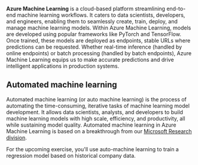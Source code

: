 **Azure Machine Learning** is a cloud-based platform streamlining end-to-end machine learning workflows. It caters to data scientists, developers, and engineers, enabling them to seamlessly create, train, deploy, and manage machine learning models. Within Azure Machine Learning, models are developed using popular frameworks like PyTorch and TensorFlow. Once trained, these models are deployed as endpoints, stable URLs where predictions can be requested. Whether real-time inference (handled by online endpoints) or batch processing (handled by batch endpoints), Azure Machine Learning equips us to make accurate predictions and drive intelligent applications in production systems.

## Automated machine learning

Automated machine learning (or auto machine learning) is the process of automating the time-consuming, iterative tasks of machine learning model development. It allows data scientists, analysts, and developers to build machine learning models with high scale, efficiency, and productivity, all while sustaining model quality. Automated machine learning in Azure Machine Learning is based on a breakthrough from our [Microsoft Research division](https://www.microsoft.com/research/project/automl/).

For the upcoming exercise, you'll use auto-machine learning to train a regression model based on historical company data.
